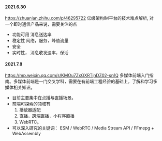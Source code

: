 #### 2021.6.30
https://zhuanlan.zhihu.com/p/46295722 亿级架构IM平台的技术难点解析, 对一个即时通信产品来说，需要关注的点
* 功能可用 消息送达率
* 稳定性 网络，服务，峰值流量
* 安全
* 实时性， 消息收发速率，保活


#### 2021.7.8 
https://mp.weixin.qq.com/s/KMOu7ZxGXRTjnDZ02-sn1Q 多媒体前端入门指南。多媒体前端是一门交叉学科，需要在有前端工程经验的基础上，了解和学习多媒体相关知识。
* 目前主要集中在点播与直播场景。 
* 前端可探索的领域有 
   1. 播放器适配  
   2. 直播，跨端直播，小程序直播 
   3. WebRTC。 
* 可以深入研究的关键词： ESM / WebRTC /  Media Stream API / FFmepg + WebAssembly
